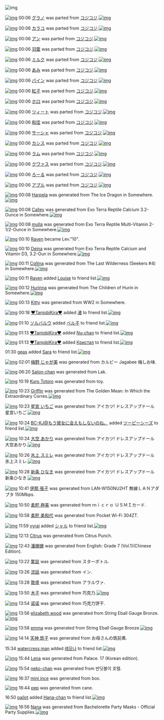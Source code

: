![img](http://gdrive-cdn.herokuapp.com/537b65a5bc09f0000721dda7/512px-barcode.png)

[![img](http://www.deviantsart.com/28bb2ed.png)](http://www.barcodekanojo.com/kanojo/2800594/%E3%82%B0%E3%83%A9%E3%83%8E) 00:06 [グラノ](http://www.barcodekanojo.com/kanojo/2800594/%E3%82%B0%E3%83%A9%E3%83%8E) was parted from [コジコジ](http://www.barcodekanojo.com/kanojo/2800594/%E3%82%B0%E3%83%A9%E3%83%8E).[![img](http://www.deviantsart.com/2dkh5sf.jpeg)](http://www.barcodekanojo.com/user/201286/%E3%82%B3%E3%82%B8%E3%82%B3%E3%82%B8) 

[![img](http://www.deviantsart.com/v036ec.png)](http://www.barcodekanojo.com/kanojo/2799247/%E3%82%AB%E3%83%A9%E3%82%B3) 00:06 [カラコ](http://www.barcodekanojo.com/kanojo/2799247/%E3%82%AB%E3%83%A9%E3%82%B3) was parted from [コジコジ](http://www.barcodekanojo.com/kanojo/2799247/%E3%82%AB%E3%83%A9%E3%82%B3).[![img](http://www.deviantsart.com/2dkh5sf.jpeg)](http://www.barcodekanojo.com/user/201286/%E3%82%B3%E3%82%B8%E3%82%B3%E3%82%B8) 

[![img](http://www.deviantsart.com/hd3kvd.png)](http://www.barcodekanojo.com/kanojo/2797104/%E3%82%A2%E3%83%B3) 00:06 [アン](http://www.barcodekanojo.com/kanojo/2797104/%E3%82%A2%E3%83%B3) was parted from [コジコジ](http://www.barcodekanojo.com/kanojo/2797104/%E3%82%A2%E3%83%B3).[![img](http://www.deviantsart.com/2dkh5sf.jpeg)](http://www.barcodekanojo.com/user/201286/%E3%82%B3%E3%82%B8%E3%82%B3%E3%82%B8) 

[![img](http://www.deviantsart.com/1hgn2sn.png)](http://www.barcodekanojo.com/kanojo/2795359/%E7%BE%BD%E8%91%89) 00:06 [羽葉](http://www.barcodekanojo.com/kanojo/2795359/%E7%BE%BD%E8%91%89) was parted from [コジコジ](http://www.barcodekanojo.com/kanojo/2795359/%E7%BE%BD%E8%91%89).[![img](http://www.deviantsart.com/2dkh5sf.jpeg)](http://www.barcodekanojo.com/user/201286/%E3%82%B3%E3%82%B8%E3%82%B3%E3%82%B8) 

[![img](http://www.deviantsart.com/vbd0nr.png)](http://www.barcodekanojo.com/kanojo/2782817/%E3%83%9F%E3%83%AB%E3%82%AF) 00:06 [ミルク](http://www.barcodekanojo.com/kanojo/2782817/%E3%83%9F%E3%83%AB%E3%82%AF) was parted from [コジコジ](http://www.barcodekanojo.com/kanojo/2782817/%E3%83%9F%E3%83%AB%E3%82%AF).[![img](http://www.deviantsart.com/2dkh5sf.jpeg)](http://www.barcodekanojo.com/user/201286/%E3%82%B3%E3%82%B8%E3%82%B3%E3%82%B8) 

[![img](http://www.deviantsart.com/387qfct.png)](http://www.barcodekanojo.com/kanojo/2777184/%E3%81%82%E3%81%BF) 00:06 [あみ](http://www.barcodekanojo.com/kanojo/2777184/%E3%81%82%E3%81%BF) was parted from [コジコジ](http://www.barcodekanojo.com/kanojo/2777184/%E3%81%82%E3%81%BF).[![img](http://www.deviantsart.com/2dkh5sf.jpeg)](http://www.barcodekanojo.com/user/201286/%E3%82%B3%E3%82%B8%E3%82%B3%E3%82%B8) 

[![img](http://www.deviantsart.com/3kp1trs.png)](http://www.barcodekanojo.com/kanojo/2792279/%E3%83%91%E3%82%A4%E3%83%B3) 00:06 [パイン](http://www.barcodekanojo.com/kanojo/2792279/%E3%83%91%E3%82%A4%E3%83%B3) was parted from [コジコジ](http://www.barcodekanojo.com/kanojo/2792279/%E3%83%91%E3%82%A4%E3%83%B3).[![img](http://www.deviantsart.com/2dkh5sf.jpeg)](http://www.barcodekanojo.com/user/201286/%E3%82%B3%E3%82%B8%E3%82%B3%E3%82%B8) 

[![img](http://www.deviantsart.com/q6er6f.png)](http://www.barcodekanojo.com/kanojo/2797257/%E7%B4%85%E5%AD%90) 00:06 [紅子](http://www.barcodekanojo.com/kanojo/2797257/%E7%B4%85%E5%AD%90) was parted from [コジコジ](http://www.barcodekanojo.com/kanojo/2797257/%E7%B4%85%E5%AD%90).[![img](http://www.deviantsart.com/2dkh5sf.jpeg)](http://www.barcodekanojo.com/user/201286/%E3%82%B3%E3%82%B8%E3%82%B3%E3%82%B8) 

[![img](http://www.deviantsart.com/3ran5n6.png)](http://www.barcodekanojo.com/kanojo/2797109/%E3%83%9B%E3%83%AD) 00:06 [ホロ](http://www.barcodekanojo.com/kanojo/2797109/%E3%83%9B%E3%83%AD) was parted from [コジコジ](http://www.barcodekanojo.com/kanojo/2797109/%E3%83%9B%E3%83%AD).[![img](http://www.deviantsart.com/2dkh5sf.jpeg)](http://www.barcodekanojo.com/user/201286/%E3%82%B3%E3%82%B8%E3%82%B3%E3%82%B8) 

[![img](http://www.deviantsart.com/3ussctb.png)](http://www.barcodekanojo.com/kanojo/2788636/%E3%83%84%E3%82%A3%E3%83%BC%E3%83%88) 00:06 [ツィート](http://www.barcodekanojo.com/kanojo/2788636/%E3%83%84%E3%82%A3%E3%83%BC%E3%83%88) was parted from [コジコジ](http://www.barcodekanojo.com/kanojo/2788636/%E3%83%84%E3%82%A3%E3%83%BC%E3%83%88).[![img](http://www.deviantsart.com/2dkh5sf.jpeg)](http://www.barcodekanojo.com/user/201286/%E3%82%B3%E3%82%B8%E3%82%B3%E3%82%B8) 

[![img](http://www.deviantsart.com/1e4g0f1.png)](http://www.barcodekanojo.com/kanojo/2797266/%E5%92%8C%E4%BD%B3) 00:06 [和佳](http://www.barcodekanojo.com/kanojo/2797266/%E5%92%8C%E4%BD%B3) was parted from [コジコジ](http://www.barcodekanojo.com/kanojo/2797266/%E5%92%8C%E4%BD%B3).[![img](http://www.deviantsart.com/2dkh5sf.jpeg)](http://www.barcodekanojo.com/user/201286/%E3%82%B3%E3%82%B8%E3%82%B3%E3%82%B8) 

[![img](http://www.deviantsart.com/odf96.png)](http://www.barcodekanojo.com/kanojo/2792282/%E3%82%B5%E3%83%BC%E3%82%B7%E3%83%A3) 00:06 [サーシャ](http://www.barcodekanojo.com/kanojo/2792282/%E3%82%B5%E3%83%BC%E3%82%B7%E3%83%A3) was parted from [コジコジ](http://www.barcodekanojo.com/kanojo/2792282/%E3%82%B5%E3%83%BC%E3%82%B7%E3%83%A3).[![img](http://www.deviantsart.com/2dkh5sf.jpeg)](http://www.barcodekanojo.com/user/201286/%E3%82%B3%E3%82%B8%E3%82%B3%E3%82%B8) 

[![img](http://www.deviantsart.com/jv61r7.png)](http://www.barcodekanojo.com/kanojo/2786789/%E3%82%AB%E3%82%B7%E3%82%B9) 00:06 [カシス](http://www.barcodekanojo.com/kanojo/2786789/%E3%82%AB%E3%82%B7%E3%82%B9) was parted from [コジコジ](http://www.barcodekanojo.com/kanojo/2786789/%E3%82%AB%E3%82%B7%E3%82%B9).[![img](http://www.deviantsart.com/2dkh5sf.jpeg)](http://www.barcodekanojo.com/user/201286/%E3%82%B3%E3%82%B8%E3%82%B3%E3%82%B8) 

[![img](http://www.deviantsart.com/1rhr1fi.png)](http://www.barcodekanojo.com/kanojo/2798868/%E3%83%A9%E3%83%A0) 00:06 [ラム](http://www.barcodekanojo.com/kanojo/2798868/%E3%83%A9%E3%83%A0) was parted from [コジコジ](http://www.barcodekanojo.com/kanojo/2798868/%E3%83%A9%E3%83%A0).[![img](http://www.deviantsart.com/2dkh5sf.jpeg)](http://www.barcodekanojo.com/user/201286/%E3%82%B3%E3%82%B8%E3%82%B3%E3%82%B8) 

[![img](http://www.deviantsart.com/1ntj0jp.png)](http://www.barcodekanojo.com/kanojo/2794370/%E3%82%AF%E3%83%AF%E3%82%A1%E3%82%B9) 00:06 [クワァス](http://www.barcodekanojo.com/kanojo/2794370/%E3%82%AF%E3%83%AF%E3%82%A1%E3%82%B9) was parted from [コジコジ](http://www.barcodekanojo.com/kanojo/2794370/%E3%82%AF%E3%83%AF%E3%82%A1%E3%82%B9).[![img](http://www.deviantsart.com/2dkh5sf.jpeg)](http://www.barcodekanojo.com/user/201286/%E3%82%B3%E3%82%B8%E3%82%B3%E3%82%B8) 

[![img](http://www.deviantsart.com/3odofsu.png)](http://www.barcodekanojo.com/kanojo/2790397/%E3%82%8D%E3%83%BC%E3%82%8B) 00:06 [ろーる](http://www.barcodekanojo.com/kanojo/2790397/%E3%82%8D%E3%83%BC%E3%82%8B) was parted from [コジコジ](http://www.barcodekanojo.com/kanojo/2790397/%E3%82%8D%E3%83%BC%E3%82%8B).[![img](http://www.deviantsart.com/2dkh5sf.jpeg)](http://www.barcodekanojo.com/user/201286/%E3%82%B3%E3%82%B8%E3%82%B3%E3%82%B8) 

[![img](http://www.deviantsart.com/2qtpnem.png)](http://www.barcodekanojo.com/kanojo/2498440/%E3%82%A2%E3%83%97%E3%83%AB) 00:06 [アプル](http://www.barcodekanojo.com/kanojo/2498440/%E3%82%A2%E3%83%97%E3%83%AB) was parted from [コジコジ](http://www.barcodekanojo.com/kanojo/2498440/%E3%82%A2%E3%83%97%E3%83%AB).[![img](http://www.deviantsart.com/2dkh5sf.jpeg)](http://www.barcodekanojo.com/user/201286/%E3%82%B3%E3%82%B8%E3%82%B3%E3%82%B8) 

[![img](http://www.deviantsart.com/1772rt5.png)](http://www.barcodekanojo.com/kanojo/3191749/Harpela) 00:08 [Harpela](http://www.barcodekanojo.com/kanojo/3191749/Harpela) was generated from The Ice Dragon in Somewhere.[![img](http://www.deviantsart.com/30iqnve.jpeg)](http://www.barcodekanojo.com/product_images/barcode/6016334/1421420853/The%20Ice%20Dragon.jpg) 

[![img](http://www.deviantsart.com/3iloo7f.png)](http://www.barcodekanojo.com/kanojo/3191750/Calley) 00:08 [Calley](http://www.barcodekanojo.com/kanojo/3191750/Calley) was generated from Exo Terra Reptile Calcium 3.2-Ounce in Somewhere.[![img](http://www.deviantsart.com/3ta7qpf.jpeg)](http://www.barcodekanojo.com/product_images/barcode/6016335/1421420893/Exo%20Terra%20Reptile%20Calcium%203.2-Ounce.jpg) 

[![img](http://www.deviantsart.com/jc5dt3.png)](http://www.barcodekanojo.com/kanojo/3191751/mulla) 00:08 [mulla](http://www.barcodekanojo.com/kanojo/3191751/mulla) was generated from Exo Terra Reptile Multi-Vitamin 2-1/2-Ounce in Somewhere.[![img](http://www.deviantsart.com/26glm8d.jpeg)](http://www.barcodekanojo.com/product_images/barcode/6016336/1421420932/Exo%20Terra%20Reptile%20Multi-Vitamin%202-1%2F2-Ounce.jpg) 

[![img](http://www.deviantsart.com/198r3ov.jpeg)](http://www.barcodekanojo.com/user/440321/Raven) 00:10 [Raven](http://www.barcodekanojo.com/user/440321/Raven) became Lev."10".

[![img](http://www.deviantsart.com/12303mv.png)](http://www.barcodekanojo.com/kanojo/3191752/Deina) 00:10 [Deina](http://www.barcodekanojo.com/kanojo/3191752/Deina) was generated from Exo Terra Reptile Calcium and  Vitamin D3, 3.2-Oun in Somewhere.[![img](http://www.deviantsart.com/3jrnd5p.jpeg)](http://www.barcodekanojo.com/product_images/barcode/6016337/1421420971/Exo%20Terra%20Reptile%20Calcium%20and%20%20Vitamin%20D3%2C%203.2-Oun.jpg) 

[![img](http://www.deviantsart.com/263loko.png)](http://www.barcodekanojo.com/kanojo/3191753/Collina) 00:11 [Collina](http://www.barcodekanojo.com/kanojo/3191753/Collina) was generated from The Last Wilderness (Seekers #4) in Somewhere.[![img](http://www.deviantsart.com/1i6jdvc.jpeg)](http://www.barcodekanojo.com/product_images/barcode/6016338/1421421013/The%20Last%20Wilderness%20%28Seekers%20%234%29.jpg) 

[![img](http://www.deviantsart.com/198r3ov.jpeg)](http://www.barcodekanojo.com/user/440321/Raven) 00:11 [Raven](http://www.barcodekanojo.com/user/440321/Raven) added [Louise](http://www.barcodekanojo.com/kanojo/2597235/Louise) to friend list.[![img](http://www.deviantsart.com/32tslde.png)](http://www.barcodekanojo.com/kanojo/2597235/Louise) 

[![img](http://www.deviantsart.com/2hkpr87.png)](http://www.barcodekanojo.com/kanojo/3191754/Hurinna) 00:12 [Hurinna](http://www.barcodekanojo.com/kanojo/3191754/Hurinna) was generated from The Children of Hurin in Somewhere.[![img](http://www.deviantsart.com/25oi9vj.jpeg)](http://www.barcodekanojo.com/product_images/barcode/6016340/1421421104/The%20Children%20of%20Hurin.jpg) 

[![img](http://www.deviantsart.com/2qgammt.png)](http://www.barcodekanojo.com/kanojo/3191755/Kitty) 00:13 [Kitty](http://www.barcodekanojo.com/kanojo/3191755/Kitty) was generated from WW2 in Somewhere.

[![img](http://www.deviantsart.com/1o39g06.jpeg)](http://www.barcodekanojo.com/user/452089/%E2%99%A5TanjobiKira%E2%99%A5) 00:18 [♥TanjobiKira♥](http://www.barcodekanojo.com/user/452089/%E2%99%A5TanjobiKira%E2%99%A5) added [渚](http://www.barcodekanojo.com/kanojo/2531722/%E6%B8%9A) to friend list.[![img](http://www.deviantsart.com/3lab0vj.png)](http://www.barcodekanojo.com/kanojo/2531722/%E6%B8%9A) 

[![img](http://www.deviantsart.com/3fcpgpl.jpeg)](http://www.barcodekanojo.com/user/398196/%E3%82%BD%E3%83%AB%E3%83%90%E3%83%AB%E3%82%A6) 01:10 [ソルバルウ](http://www.barcodekanojo.com/user/398196/%E3%82%BD%E3%83%AB%E3%83%90%E3%83%AB%E3%82%A6) added [ベル子](http://www.barcodekanojo.com/kanojo/1740849/%E3%83%99%E3%83%AB%E5%AD%90) to friend list.[![img](http://www.deviantsart.com/p7s3t1.png)](http://www.barcodekanojo.com/kanojo/1740849/%E3%83%99%E3%83%AB%E5%AD%90) 

[![img](http://www.deviantsart.com/1o39g06.jpeg)](http://www.barcodekanojo.com/user/452089/%E2%99%A5TanjobiKira%E2%99%A5) 01:13 [♥TanjobiKira♥](http://www.barcodekanojo.com/user/452089/%E2%99%A5TanjobiKira%E2%99%A5) added [Nu-chan](http://www.barcodekanojo.com/kanojo/2602461/Nu-chan) to friend list.[![img](http://www.deviantsart.com/2dl10hi.png)](http://www.barcodekanojo.com/kanojo/2602461/Nu-chan) 

[![img](http://www.deviantsart.com/1o39g06.jpeg)](http://www.barcodekanojo.com/user/452089/%E2%99%A5TanjobiKira%E2%99%A5) 01:13 [♥TanjobiKira♥](http://www.barcodekanojo.com/user/452089/%E2%99%A5TanjobiKira%E2%99%A5) added [Кристал](http://www.barcodekanojo.com/kanojo/2578342/%D0%9A%D1%80%D0%B8%D1%81%D1%82%D0%B0%D0%BB) to friend list.[![img](http://www.deviantsart.com/qv4jpm.png)](http://www.barcodekanojo.com/kanojo/2578342/%D0%9A%D1%80%D0%B8%D1%81%D1%82%D0%B0%D0%BB) 

01:30 [geas](http://www.barcodekanojo.com/user/499733/geas) added [Sara](http://www.barcodekanojo.com/kanojo/2910049/Sara) to friend list.[![img](http://www.deviantsart.com/3mf5uum.png)](http://www.barcodekanojo.com/kanojo/2910049/Sara) 

[![img](http://www.deviantsart.com/mi21t.png)](http://www.barcodekanojo.com/kanojo/3191756/%E6%A2%85%E9%87%8E%20%E3%81%98%E3%82%83%E3%81%8C%E7%BE%8E) 02:01 [梅野 じゃが美](http://www.barcodekanojo.com/kanojo/3191756/%E6%A2%85%E9%87%8E%20%E3%81%98%E3%82%83%E3%81%8C%E7%BE%8E) was generated from カルビー Jagabee 梅しお味.

[![img](http://www.deviantsart.com/3ljbvlk.png)](http://www.barcodekanojo.com/kanojo/3191757/Salon-chan) 06:20 [Salon-chan](http://www.barcodekanojo.com/kanojo/3191757/Salon-chan) was generated from Lak.

[![img](http://www.deviantsart.com/a4teh6.png)](http://www.barcodekanojo.com/kanojo/3191758/Kuro%20Totoro) 10:19 [Kuro Totoro](http://www.barcodekanojo.com/kanojo/3191758/Kuro%20Totoro) was generated from toy.

[![img](http://www.deviantsart.com/1gqkus2.png)](http://www.barcodekanojo.com/kanojo/3191759/Griffin) 10:23 [Griffin](http://www.barcodekanojo.com/kanojo/3191759/Griffin) was generated from The Golden Mean: In Which the Extraordinary Corres.[![img](http://www.deviantsart.com/24p95qm.jpeg)](http://www.barcodekanojo.com/product_images/barcode/6016350/1421457754/50x50xThe,P20Golden,P20Mean,P3A,P20In,P20Which,P20the,P20Extraordinary,P20Corres.jpg,qw=88,ah=88.pagespeed.ic.DW18GhNnpX.jpg) 

[![img](http://www.deviantsart.com/1uug6ih.png)](http://www.barcodekanojo.com/kanojo/3191760/%E6%98%9F%E5%AE%AE%20%E3%81%84%E3%81%A1%E3%81%94) 10:23 [星宮 いちご](http://www.barcodekanojo.com/kanojo/3191760/%E6%98%9F%E5%AE%AE%20%E3%81%84%E3%81%A1%E3%81%94) was generated from アイカツ! ドレスアップドール 星宮いちご.[![img](http://www.deviantsart.com/2ho8ht7.jpeg)](http://www.barcodekanojo.com/product_images/barcode/6016351/1421457758/%E3%82%A2%E3%82%A4%E3%82%AB%E3%83%84%21%20%E3%83%89%E3%83%AC%E3%82%B9%E3%82%A2%E3%83%83%E3%83%97%E3%83%89%E3%83%BC%E3%83%AB%20%E6%98%9F%E5%AE%AE%E3%81%84%E3%81%A1%E3%81%94.jpg) 

[![img](http://www.deviantsart.com/2l905sv.jpeg)](http://www.barcodekanojo.com/user/276669/BC-KJ%40%E3%82%82%E3%81%86%E5%BD%BC%E5%A5%B3%E3%81%AB%E4%BC%9A%E3%81%88%E3%82%82%E3%81%97%E3%81%AA%E3%81%84%E3%81%AE%E3%81%AD%E3%80%82) 10:24 [BC-KJ@もう彼女に会えもしないのね。](http://www.barcodekanojo.com/user/276669/BC-KJ%40%E3%82%82%E3%81%86%E5%BD%BC%E5%A5%B3%E3%81%AB%E4%BC%9A%E3%81%88%E3%82%82%E3%81%97%E3%81%AA%E3%81%84%E3%81%AE%E3%81%AD%E3%80%82) added [ツーピーシーズ](http://www.barcodekanojo.com/kanojo/2872565/%E3%83%84%E3%83%BC%E3%83%94%E3%83%BC%E3%82%B7%E3%83%BC%E3%82%BA) to friend list.[![img](http://www.deviantsart.com/3rd03g4.png)](http://www.barcodekanojo.com/kanojo/2872565/%E3%83%84%E3%83%BC%E3%83%94%E3%83%BC%E3%82%B7%E3%83%BC%E3%82%BA) 

[![img](http://www.deviantsart.com/3u166oc.png)](http://www.barcodekanojo.com/kanojo/3191761/%E5%A4%A7%E7%A9%BA%20%E3%81%82%E3%81%8B%E3%82%8A) 10:24 [大空 あかり](http://www.barcodekanojo.com/kanojo/3191761/%E5%A4%A7%E7%A9%BA%20%E3%81%82%E3%81%8B%E3%82%8A) was generated from アイカツ! ドレスアップドール 大空あかり.[![img](http://www.deviantsart.com/3a40gsm.jpeg)](http://www.barcodekanojo.com/product_images/barcode/6016353/1421457844/%E3%82%A2%E3%82%A4%E3%82%AB%E3%83%84%21%20%E3%83%89%E3%83%AC%E3%82%B9%E3%82%A2%E3%83%83%E3%83%97%E3%83%89%E3%83%BC%E3%83%AB%20%E5%A4%A7%E7%A9%BA%E3%81%82%E3%81%8B%E3%82%8A.jpg) 

[![img](http://www.deviantsart.com/1d8od2o.png)](http://www.barcodekanojo.com/kanojo/3191762/%E6%B0%B7%E4%B8%8A%20%E3%82%B9%E3%83%9F%E3%83%AC) 10:26 [氷上 スミレ](http://www.barcodekanojo.com/kanojo/3191762/%E6%B0%B7%E4%B8%8A%20%E3%82%B9%E3%83%9F%E3%83%AC) was generated from アイカツ! ドレスアップドール 氷上スミレ.[![img](http://www.deviantsart.com/3qlg2t7.jpeg)](http://www.barcodekanojo.com/product_images/barcode/6016354/1421457917/%E3%82%A2%E3%82%A4%E3%82%AB%E3%83%84%21%20%E3%83%89%E3%83%AC%E3%82%B9%E3%82%A2%E3%83%83%E3%83%97%E3%83%89%E3%83%BC%E3%83%AB%20%E6%B0%B7%E4%B8%8A%E3%82%B9%E3%83%9F%E3%83%AC.jpg) 

[![img](http://www.deviantsart.com/4mpmj6.png)](http://www.barcodekanojo.com/kanojo/3191763/%E6%96%B0%E6%9D%A1%20%E3%81%B2%E3%81%AA%E3%81%8D) 10:28 [新条 ひなき](http://www.barcodekanojo.com/kanojo/3191763/%E6%96%B0%E6%9D%A1%20%E3%81%B2%E3%81%AA%E3%81%8D) was generated from アイカツ! ドレスアップドール 新条ひなき.[![img](http://www.deviantsart.com/1jrudts.jpeg)](http://www.barcodekanojo.com/product_images/barcode/6016355/1421458050/%E3%82%A2%E3%82%A4%E3%82%AB%E3%83%84%21%20%E3%83%89%E3%83%AC%E3%82%B9%E3%82%A2%E3%83%83%E3%83%97%E3%83%89%E3%83%BC%E3%83%AB%20%E6%96%B0%E6%9D%A1%E3%81%B2%E3%81%AA%E3%81%8D.jpg) 

[![img](http://www.deviantsart.com/1v3p7gj.png)](http://www.barcodekanojo.com/kanojo/3191764/%E4%BC%8A%E9%82%A3%20%E5%BC%B5%E5%AD%90) 10:41 [伊那 張子](http://www.barcodekanojo.com/kanojo/3191764/%E4%BC%8A%E9%82%A3%20%E5%BC%B5%E5%AD%90) was generated from LAN-W150NU2HT 無線ＬＡＮアダプタ 150Mbps.

[![img](http://www.deviantsart.com/18d66j8.png)](http://www.barcodekanojo.com/kanojo/3191765/%E6%9F%94%E8%B2%AF%20%E6%A5%B5%E7%BE%8E) 10:50 [柔貯 極美](http://www.barcodekanojo.com/kanojo/3191765/%E6%9F%94%E8%B2%AF%20%E6%A5%B5%E7%BE%8E) was generated from ｍｉｃｒｏ ＵＳＭＩカード.

[![img](http://www.deviantsart.com/15eh04b.png)](http://www.barcodekanojo.com/kanojo/3191766/%E6%9F%94%E8%B2%AF%20%E7%BE%8E%E5%92%8C%E4%BB%A3) 10:58 [柔貯 美和代](http://www.barcodekanojo.com/kanojo/3191766/%E6%9F%94%E8%B2%AF%20%E7%BE%8E%E5%92%8C%E4%BB%A3) was generated from Pocket Wi-Fi 304ZT.

[![img](http://www.deviantsart.com/1ic2mod.jpeg)](http://www.barcodekanojo.com/user/469371/vyrai) 11:59 [vyrai](http://www.barcodekanojo.com/user/469371/vyrai) added [シャル](http://www.barcodekanojo.com/kanojo/1278655/%E3%82%B7%E3%83%A3%E3%83%AB) to friend list.[![img](http://www.deviantsart.com/1i0rtce.png)](http://www.barcodekanojo.com/kanojo/1278655/%E3%82%B7%E3%83%A3%E3%83%AB) 

[![img](http://www.deviantsart.com/1onbmf5.png)](http://www.barcodekanojo.com/kanojo/3191767/Citrus) 12:13 [Citrus](http://www.barcodekanojo.com/kanojo/3191767/Citrus) was generated from Citrus Punch.

[![img](http://www.deviantsart.com/16vlt0v.png)](http://www.barcodekanojo.com/kanojo/3191768/%E6%BD%98%E5%A7%97%E5%A7%97) 12:43 [潘姗姗](http://www.barcodekanojo.com/kanojo/3191768/%E6%BD%98%E5%A7%97%E5%A7%97) was generated from English: Grade 7 (Vol.1)(Chinese Edition).

[![img](http://www.deviantsart.com/3t5eblh.png)](http://www.barcodekanojo.com/kanojo/3191769/%E6%A0%97%E9%BC%A0) 13:22 [栗鼠](http://www.barcodekanojo.com/kanojo/3191769/%E6%A0%97%E9%BC%A0) was generated from スターボトル.

[![img](http://www.deviantsart.com/1k4aa8h.png)](http://www.barcodekanojo.com/kanojo/3191770/%E6%B5%81%E8%A9%B1) 13:26 [流話](http://www.barcodekanojo.com/kanojo/3191770/%E6%B5%81%E8%A9%B1) was generated from イン.

[![img](http://www.deviantsart.com/1a4f4rf.png)](http://www.barcodekanojo.com/kanojo/3191771/%E6%95%A6%E7%9B%9B) 13:28 [敦盛](http://www.barcodekanojo.com/kanojo/3191771/%E6%95%A6%E7%9B%9B) was generated from アラルヴァ.

[![img](http://www.deviantsart.com/14ohm19.png)](http://www.barcodekanojo.com/kanojo/3191772/%E6%9C%A8%E5%AD%90) 13:50 [木子](http://www.barcodekanojo.com/kanojo/3191772/%E6%9C%A8%E5%AD%90) was generated from 巧克力.[![img](http://www.deviantsart.com/2tt40bj.jpeg)](http://www.barcodekanojo.com/product_images/barcode/6016365/1421470215/%E5%B7%A7%E5%85%8B%E5%8A%9B.jpg) 

[![img](http://www.deviantsart.com/3iipb4j.png)](http://www.barcodekanojo.com/kanojo/3191773/%E8%AF%BA%E8%AF%BA) 13:54 [诺诺](http://www.barcodekanojo.com/kanojo/3191773/%E8%AF%BA%E8%AF%BA) was generated from 巧克力饼干.

[![img](http://www.deviantsart.com/1i68jev.png)](http://www.barcodekanojo.com/kanojo/3191774/elizabeth%20wood) 13:56 [elizabeth wood](http://www.barcodekanojo.com/kanojo/3191774/elizabeth%20wood) was generated from String Eball Gauge Bronze.[![img](http://www.deviantsart.com/33thpm.jpeg)](http://www.barcodekanojo.com/product_images/barcode/3780265/1333216590/Guitar%20string.jpg) 

[![img](http://www.deviantsart.com/2sjmoon.png)](http://www.barcodekanojo.com/kanojo/3191775/emma) 13:58 [emma](http://www.barcodekanojo.com/kanojo/3191775/emma) was generated from String Eball Gauge Bronze.[![img](http://www.deviantsart.com/3sanqd9.jpeg)](http://www.barcodekanojo.com/product_images/barcode/3780271/1333216680/50x50xGuitar,P20String.jpg,qw=88,ah=88.pagespeed.ic.CCmzY6F8Qt.jpg) 

[![img](http://www.deviantsart.com/2a8nhuf.png)](http://www.barcodekanojo.com/kanojo/3191776/%E5%A4%A9%E7%A5%9E%20%E7%AD%91%E5%AD%90) 14:14 [天神 筑子](http://www.barcodekanojo.com/kanojo/3191776/%E5%A4%A9%E7%A5%9E%20%E7%AD%91%E5%AD%90) was generated from お母さんの筑前煮.

15:34 [watercress man](http://www.barcodekanojo.com/user/499739/watercress%20man) added [레모나](http://www.barcodekanojo.com/kanojo/236554/%EB%A0%88%EB%AA%A8%EB%82%98) to friend list.[![img](http://www.deviantsart.com/obme6h.png)](http://www.barcodekanojo.com/kanojo/236554/%EB%A0%88%EB%AA%A8%EB%82%98) 

[![img](http://www.deviantsart.com/3mtppi6.png)](http://www.barcodekanojo.com/kanojo/3191777/Lena) 15:44 [Lena](http://www.barcodekanojo.com/kanojo/3191777/Lena) was generated from Palace. 17 (Korean edition).

[![img](http://www.deviantsart.com/sg995a.png)](http://www.barcodekanojo.com/kanojo/3191778/neko-chan) 15:54 [neko-chan](http://www.barcodekanojo.com/kanojo/3191778/neko-chan) was generated from 반딧불이 호텔.

[![img](http://www.deviantsart.com/1fes7gm.png)](http://www.barcodekanojo.com/kanojo/3191779/mini%20ince) 16:37 [mini ince](http://www.barcodekanojo.com/kanojo/3191779/mini%20ince) was generated from  box.

[![img](http://www.deviantsart.com/3ateb04.png)](http://www.barcodekanojo.com/kanojo/3191780/pep) 16:44 [pep](http://www.barcodekanojo.com/kanojo/3191780/pep) was generated from cane.

16:50 [pailot](http://www.barcodekanojo.com/user/499741/pailot) added [Hana-chan](http://www.barcodekanojo.com/kanojo/2710579/Hana-chan) to friend list.[![img](http://www.deviantsart.com/1q6seo.png)](http://www.barcodekanojo.com/kanojo/2710579/Hana-chan) 

[![img](http://www.deviantsart.com/ano1ro.png)](http://www.barcodekanojo.com/kanojo/3191781/Nana) 16:56 [Nana](http://www.barcodekanojo.com/kanojo/3191781/Nana) was generated from Bachelorette Party Masks - Official Party Supplies.[![img](http://www.deviantsart.com/1lb1s26.jpeg)](http://www.barcodekanojo.com/product_images/barcode/6016376/1421481304/Bachelorette%20Party%20Masks%20-%20Official%20Party%20Supplies.jpg) 

